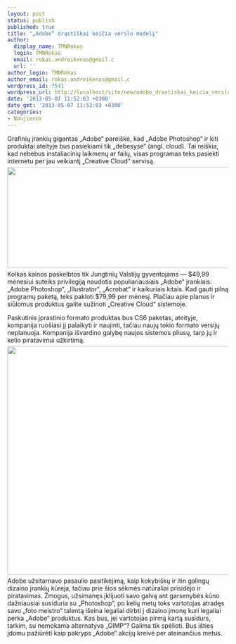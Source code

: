 ```yaml
---
layout: post
status: publish
published: true
title: "„Adobe“ drąstiškai keičia verslo modelį"
author:
  display_name: TMNRokas
  login: TMNRokas
  email: rokas.andreikenas@gmail.c
  url: ''
author_login: TMNRokas
author_email: rokas.andreikenas@gmail.c
wordpress_id: 7541
wordpress_url: http://localhost/site/new/adobe_drastiskai_keicia_verslo_modeli/
date: '2013-05-07 11:52:03 +0300'
date_gmt: '2013-05-07 11:52:03 +0300'
categories:
- Naujienos
---
```

<p>
	Grafinių įrankių gigantas &bdquo;Adobe&ldquo; parei&scaron;kė, kad &bdquo;Adobe Photoshop&ldquo; ir kiti produktai ateityje bus pasiekiami tik &bdquo;debesyse&ldquo; (angl. cloud). Tai rei&scaron;kia, kad nebebus instaliacinių laikmenų ar failų, visas programas teks pasiekti internetu per jau veikiantį &bdquo;Creative Cloud&ldquo; servisą.<br />
	<img alt="" src="http://s17.postimg.org/eu250ot0v/Adobe_Creative_Cloud_logotype_with_icon_RGB_vert.png" style="width: 520px; height: 230px; margin-top: 5px; margin-bottom: 5px;" /><br />
	Kolkas kainos paskelbtos tik Jungtinių Valstijų gyventojams &mdash; $49,99 mėnesiui suteiks privilegiją naudotis populiariausiais &bdquo;Adobe&ldquo; įrankiais: &bdquo;Adobe Photoshop&ldquo;, &bdquo;Illustrator&ldquo;, &bdquo;Acrobat&ldquo; ir kaikuriais kitais. Kad gauti pilną programų paketą, teks pakloti $79,99 per mėnesį. Plačiau apie planus ir siūlomus produktus galite sužinoti &bdquo;Creative Cloud&ldquo; sistemoje.</p>
<p>	Paskutinis įprastinio formato produktas bus CS6 paketas, ateityje, kompanija ruo&scaron;iasi jį palaikyti ir naujinti, tačiau naujų tokio formato versijų neplanuoja. Kompanija i&scaron;vardino galybę naujos sistemos pliusų, tarp jų ir kelio piratavimui užkirtimą.<br />
	<img alt="" src="http://s13.postimg.org/kff3g69fb/CS6_MC_totem_5in_300ppi.png" style="width: 520px; height: 520px; margin-top: 5px; margin-bottom: 5px;" /><br />
	Adobe užsitarnavo pasaulio pasitikėjimą, kaip kokybi&scaron;kų ir itin galingų dizaino įrankių kūrėja, tačiau prie &scaron;ios sėkmės natūraliai prisidėjo ir piratavimas. Žmogus, užsimanęs įklijuoti savo galvą ant garsenybės kūno dažniausiai susiduria su &bdquo;Photoshop&ldquo;, po kelių metų toks vartotojas atradęs savo &bdquo;foto meistro&ldquo; talentą i&scaron;eina legaliai dirbti į dizaino įmonę kuri legaliai perka &bdquo;Adobe&ldquo; produktus. Kas bus, jei vartotojas pirmą kartą susidurs, tarkim, su nemokama alternatyva &bdquo;GIMP&ldquo;? Galima tik spėlioti. Bus i&scaron;ties įdomu pažiūrėti kaip pakryps &bdquo;Adobe&ldquo; akcijų kreivė per ateinančius metus.</p>
